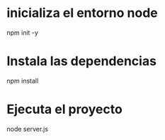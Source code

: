 # inicializa el entorno node
npm init -y

# Instala las dependencias
npm install

# Ejecuta el proyecto
node server.js
